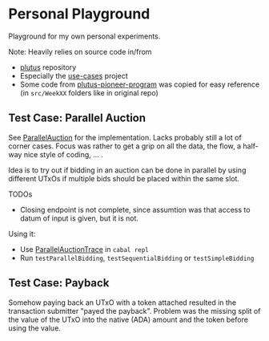 
# Personal Playground

Playground for my own personal experiments.

Note: Heavily relies on source code in/from
- [plutus](https://github.com/input-output-hk/plutus) repository
- Especially the [use-cases](https://github.com/input-output-hk/plutus/tree/master/plutus-use-cases) project
- Some code from [plutus-pioneer-program](https://github.com/input-output-hk/plutus-pioneer-program) was copied for easy reference (in `src/WeekXX` folders like in original repo)


## Test Case: Parallel Auction

See [ParallelAuction](src/ParallelAuction.hs) for the implementation.
Lacks probably still a lot of corner cases. Focus was rather to get a grip on all the data, the flow, a half-way nice style of coding, ... .

Idea is to try out if bidding in an auction can be done in parallel by using different UTxOs if multiple bids should be placed within the same slot.

TODOs
- Closing endpoint is not complete, since assumtion was that access to datum of input is given, but it is not.

Using it:
- Use [ParallelAuctionTrace](src/ParallelAuctionTrace.hs) in `cabal repl`
- Run `testParallelBidding`, `testSequentialBidding` or `testSimpleBidding`


## Test Case: Payback

Somehow paying back an UTxO with a token attached resulted in the transaction submitter "payed the payback". Problem was the missing split of the value of the UTxO into the native (ADA) amount and the token before using the value.
